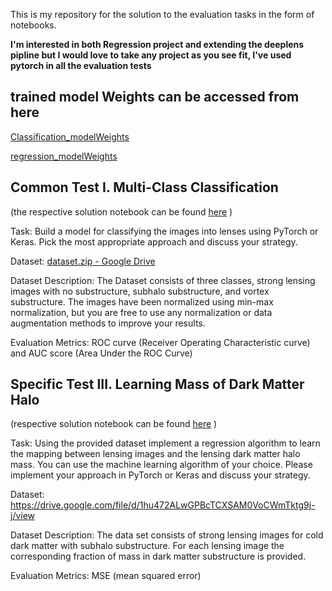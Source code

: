 This is my repository for the solution to the evaluation tasks in the form of notebooks.

**I'm interested in both Regression project and extending the deeplens pipline but I would love to take any project as you see fit, I've used pytorch in all the evaluation tests**


## trained model Weights can be accessed from here

[Classification_modelWeights](https://drive.google.com/file/d/1QPdJI2yWdM47B_j4vULs4ObhGXIRjFZU/view?usp=sharing)

[regression_modelWeights](https://drive.google.com/file/d/1fvR47IPpZGlhsT0P59nuj3WDcrEMZh-u/view?usp=sharing)


## Common Test I. Multi-Class Classification 

(the respective solution notebook can be found [here](https://github.com/sam5658/DeepLense/blob/main/classification.ipynb) )

Task: Build a model for classifying the images into lenses using PyTorch or Keras. Pick the most appropriate approach and discuss your strategy.

Dataset: [dataset.zip - Google Drive](https://drive.google.com/file/d/1B_UZtU4W65ZViTJsLeFfvK-xXCYUhw2A/view)

Dataset Description: The Dataset consists of three classes, strong lensing images with no substructure, subhalo substructure, and vortex substructure. The images have been normalized using min-max normalization, but you are free to use any normalization or data augmentation methods to improve your results.

Evaluation Metrics: ROC curve (Receiver Operating Characteristic curve) and AUC score (Area Under the ROC Curve) 


## Specific Test III. Learning Mass of Dark Matter Halo 

(respective solution notebook can be found [here](https://github.com/sam5658/DeepLense/blob/main/classification.ipynb) )

Task: Using the provided dataset implement a regression algorithm to learn the mapping between lensing images and the lensing dark matter halo mass. You can use the machine learning algorithm of your choice.  Please implement your approach in PyTorch or Keras and discuss your strategy.	

Dataset: https://drive.google.com/file/d/1hu472ALwGPBcTCXSAM0VoCWmTktg9j-j/view

Dataset Description: The data set consists of strong lensing images for cold dark matter with subhalo substructure. For each lensing image the corresponding fraction of mass in dark matter substructure is provided.

Evaluation Metrics: MSE (mean squared error)
